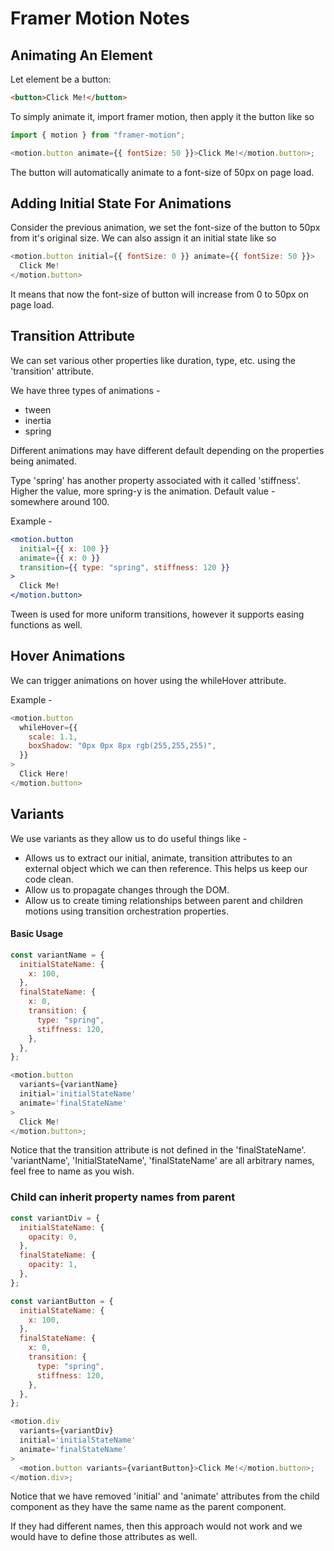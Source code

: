 # Framer Motion Notes

## Animating An Element

Let element be a button:

```html
<button>Click Me!</button>
```

To simply animate it, import framer motion, then apply it the button like so

```js
import { motion } from "framer-motion";

<motion.button animate={{ fontSize: 50 }}>Click Me!</motion.button>;
```

The button will automatically animate to a font-size of 50px on page load.

## Adding Initial State For Animations

Consider the previous animation, we set the font-size of the button to 50px from it's original size.
We can also assign it an initial state like so

```js
<motion.button initial={{ fontSize: 0 }} animate={{ fontSize: 50 }}>
  Click Me!
</motion.button>
```

It means that now the font-size of button will increase from 0 to 50px on page load.

## Transition Attribute

We can set various other properties like duration, type, etc. using the 'transition' attribute.

We have three types of animations -

- tween
- inertia
- spring

Different animations may have different default depending on the properties being animated.

Type 'spring' has another property associated with it called 'stiffness'.
Higher the value, more spring-y is the animation. Default value - somewhere around 100.

Example -

```jsx
<motion.button
  initial={{ x: 100 }}
  animate={{ x: 0 }}
  transition={{ type: "spring", stiffness: 120 }}
>
  Click Me!
</motion.button>
```

Tween is used for more uniform transitions, however it supports easing functions as well.

## Hover Animations

We can trigger animations on hover using the whileHover attribute.

Example -

```js
<motion.button
  whileHover={{
    scale: 1.1,
    boxShadow: "0px 0px 8px rgb(255,255,255)",
  }}
>
  Click Here!
</motion.button>
```

## Variants

We use variants as they allow us to do useful things like -

- Allows us to extract our initial, animate, transition attributes to an external object which we can then reference. This helps us keep our code clean.
- Allow us to propagate changes through the DOM.
- Allow us to create timing relationships between parent and children motions using transition orchestration properties.

#### Basic Usage

```js
const variantName = {
  initialStateName: {
    x: 100,
  },
  finalStateName: {
    x: 0,
    transition: {
      type: "spring",
      stiffness: 120,
    },
  },
};

<motion.button
  variants={variantName}
  initial='initialStateName'
  animate='finalStateName'
>
  Click Me!
</motion.button>;
```

Notice that the transition attribute is not defined in the 'finalStateName'.
'variantName', 'InitialStateName', 'finalStateName' are all arbitrary names, feel free to name as you wish.

### Child can inherit property names from parent

```js
const variantDiv = {
  initialStateName: {
    opacity: 0,
  },
  finalStateName: {
    opacity: 1,
  },
};

const variantButton = {
  initialStateName: {
    x: 100,
  },
  finalStateName: {
    x: 0,
    transition: {
      type: "spring",
      stiffness: 120,
    },
  },
};

<motion.div
  variants={variantDiv}
  initial='initialStateName'
  animate='finalStateName'
>
  <motion.button variants={variantButton}>Click Me!</motion.button>;
</motion.div>;
```

Notice that we have removed 'initial' and 'animate' attributes from the child component as they have the same name as the parent component.

If they had different names, then this approach would not work and we would have to define those attributes as well.

